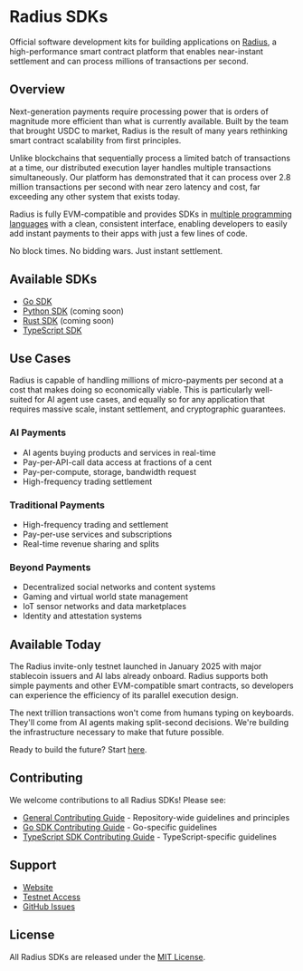 # Radius SDKs

Official software development kits for building applications on [Radius](https://radiustech.xyz/), a high-performance
smart contract platform that enables near-instant settlement and can process millions of transactions per second.

## Overview

Next-generation payments require processing power that is orders of magnitude more efficient than what is currently
available. Built by the team that brought USDC to market, Radius is the result of many years rethinking smart contract
scalability from first principles.

Unlike blockchains that sequentially process a limited batch of transactions at a time, our distributed execution layer
handles multiple transactions simultaneously. Our platform has demonstrated that it can process over 2.8 million
transactions per second with near zero latency and cost, far exceeding any other system that exists today.

Radius is fully EVM-compatible and provides SDKs in [multiple programming languages](#available-sdks) with a clean,
consistent interface, enabling developers to easily add instant payments to their apps with just a few lines of code.

No block times. No bidding wars. Just instant settlement.

## Available SDKs

- [Go SDK](go/README.md)
- [Python SDK](python/README.md) (coming soon)
- [Rust SDK](rust/README.md) (coming soon)
- [TypeScript SDK](typescript/README.md)

## Use Cases

Radius is capable of handling millions of micro-payments per second at a cost that makes doing so economically viable.
This is particularly well-suited for AI agent use cases, and equally so for any application that requires massive scale,
instant settlement, and cryptographic guarantees.

### AI Payments
- AI agents buying products and services in real-time
- Pay-per-API-call data access at fractions of a cent
- Pay-per-compute, storage, bandwidth request
- High-frequency trading settlement

### Traditional Payments
- High-frequency trading and settlement
- Pay-per-use services and subscriptions
- Real-time revenue sharing and splits

### Beyond Payments
- Decentralized social networks and content systems
- Gaming and virtual world state management
- IoT sensor networks and data marketplaces
- Identity and attestation systems

## Available Today

The Radius invite-only testnet launched in January 2025 with major stablecoin issuers and AI labs already onboard.
Radius supports both simple payments and other EVM-compatible smart contracts, so developers can experience the
efficiency of its parallel execution design.

The next trillion transactions won't come from humans typing on keyboards. They'll come from AI agents making
split-second decisions. We're building the infrastructure necessary to make that future possible.

Ready to build the future? Start [here](https://docs.radiustech.xyz/radius-testnet-access).

## Contributing

We welcome contributions to all Radius SDKs! Please see:

- [General Contributing Guide](CONTRIBUTING.md) - Repository-wide guidelines and principles
- [Go SDK Contributing Guide](go/CONTRIBUTING.md) - Go-specific guidelines
- [TypeScript SDK Contributing Guide](typescript/CONTRIBUTING.md) - TypeScript-specific guidelines

## Support

- [Website](https://radiustech.xyz/)
- [Testnet Access](https://docs.radiustech.xyz/radius-testnet-access)
- [GitHub Issues](https://github.com/radiustechsystems/sdk/issues)

## License

All Radius SDKs are released under the [MIT License](LICENSE).

